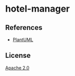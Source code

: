# hotel-manager

## References

- [PlantUML](https://pdf.plantuml.net/1.2020.22/PlantUML_Language_Reference_Guide_en.pdf)

## License

[Apache 2.0](./LICENSE)
